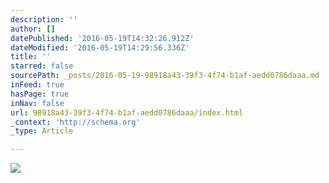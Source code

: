 ```yaml
---
description: ''
author: []
datePublished: '2016-05-19T14:32:26.912Z'
dateModified: '2016-05-19T14:29:56.336Z'
title: ''
starred: false
sourcePath: _posts/2016-05-19-98918a43-39f3-4f74-b1af-aedd0786daaa.md
inFeed: true
hasPage: true
inNav: false
url: 98918a43-39f3-4f74-b1af-aedd0786daaa/index.html
_context: 'http://schema.org'
_type: Article

---
```

![](https://the-grid-user-content.s3-us-west-2.amazonaws.com/2e0d534a-0e3b-426e-98c5-1dc3cab3db37.jpg)